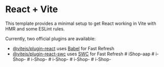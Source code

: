 # React + Vite

This template provides a minimal setup to get React working in Vite with HMR and some ESLint rules.

Currently, two official plugins are available:

- [@vitejs/plugin-react](https://github.com/vitejs/vite-plugin-react/blob/main/packages/plugin-react/README.md) uses [Babel](https://babeljs.io/) for Fast Refresh
- [@vitejs/plugin-react-swc](https://github.com/vitejs/vite-plugin-react-swc) uses [SWC](https://swc.rs/) for Fast Refresh
#   i S h o p - a a p  
 #   i - S h o p -  
 #   i - S h o p -  
 #   i - S h o p -  
 #   i - S h o p -  
 #   i - S h o p -  
 